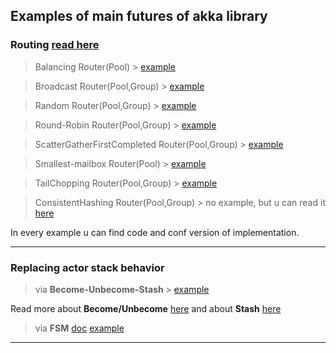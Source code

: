 ## Examples of main futures of akka library

### Routing [read here](doc.akka.io/docs/akka/2.5/routing.html)
> Balancing Router(Pool) > [example](https://github.com/DarkDesire/akka-basics/tree/master/src/main/scala/routing/BalancingRouting)

> Broadcast Router(Pool,Group) > [example](https://github.com/DarkDesire/akka-basics/tree/master/src/main/scala/routing/BroadcastRouting)

> Random Router(Pool,Group) > [example](https://github.com/DarkDesire/akka-basics/tree/master/src/main/scala/routing/RandomRouting)

> Round-Robin Router(Pool,Group) > [example](https://github.com/DarkDesire/akka-basics/tree/master/src/main/scala/routing/RoundRobinRouting)

> ScatterGatherFirstCompleted Router(Pool,Group) > [example](https://github.com/DarkDesire/akka-basics/tree/master/src/main/scala/routing/ScatterGatherFirstCompletedRouting)

> Smallest-mailbox Router(Pool) > [example](https://github.com/DarkDesire/akka-basics/tree/master/src/main/scala/routing/SmallestMailboxRouting)

> TailChopping Router(Pool,Group) > [example](https://github.com/DarkDesire/akka-basics/tree/master/src/main/scala/routing/TailChoppingRouting)

> ConsistentHashing Router(Pool,Group) > no example, but u can read it [here](https://doc.akka.io/docs/akka/2.5/routing.html#consistenthashingpool-and-consistenthashinggroup)

In every example u can find code and conf version of implementation.

___

### Replacing actor stack behavior
> via **Become-Unbecome-Stash** > [example](https://github.com/DarkDesire/akka-basics/tree/master/src/main/scala/behavior/become/unbecome/stash)

Read more about **Become/Unbecome** [here](https://doc.akka.io/docs/akka/2.5/actors.html#become-unbecome) and about **Stash** [here](https://doc.akka.io/docs/akka/2.5/actors.html#stash)

> via **FSM** [doc](https://doc.akka.io/docs/akka/2.5/fsm.html#fsm) [example](https://github.com/DarkDesire/akka-basics/tree/master/src/main/scala/behavior/fsm)

___
